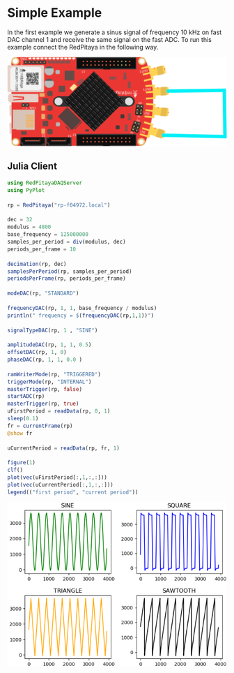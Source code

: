 # Simple Example

In the first example we generate a sinus signal of frequency 10 kHz on fast DAC
channel 1 and receive the same signal on the fast ADC. To run this example connect
the RedPitaya in the following way.

![Cluster](../assets/simpleExample.png)

## Julia Client

```julia
using RedPitayaDAQServer
using PyPlot

rp = RedPitaya("rp-f04972.local")

dec = 32
modulus = 4800
base_frequency = 125000000
samples_per_period = div(modulus, dec)
periods_per_frame = 10

decimation(rp, dec)
samplesPerPeriod(rp, samples_per_period)
periodsPerFrame(rp, periods_per_frame)

modeDAC(rp, "STANDARD")

frequencyDAC(rp, 1, 1, base_frequency / modulus)
println(" frequency = $(frequencyDAC(rp,1,1))")

signalTypeDAC(rp, 1 , "SINE")

amplitudeDAC(rp, 1, 1, 0.5)
offsetDAC(rp, 1, 0)
phaseDAC(rp, 1, 1, 0.0 )

ramWriterMode(rp, "TRIGGERED")
triggerMode(rp, "INTERNAL")
masterTrigger(rp, false)
startADC(rp)
masterTrigger(rp, true)
uFirstPeriod = readData(rp, 0, 1)
sleep(0.1)
fr = currentFrame(rp)
@show fr

uCurrentPeriod = readData(rp, fr, 1)

figure(1)
clf()
plot(vec(uFirstPeriod[:,1,:,:]))
plot(vec(uCurrentPeriod[:,1,:,:]))
legend(("first period", "current period"))
```


![Simple Example Results](../assets/waveforms.png)

